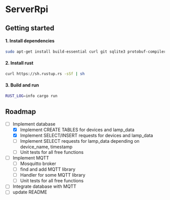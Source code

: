 # ServerRpi


## Getting started

#### 1. Install dependencies
```bash
sudo apt-get install build-essential curl git sqlite3 protobuf-compiler cmake libssl-dev mosquitto
```

#### 2. Install rust
```bash
curl https://sh.rustup.rs -sSf | sh
```

#### 3. Build and run 
```bash
RUST_LOG=info cargo run
```

## Roadmap
- [ ] Implement database
    - [x] Implement CREATE TABLES for devices and lamp_data
    - [x] Implement SELECT/INSERT requests for devices and lamp_data
    - [ ] Implement SELECT requests for lamp_data depending on device_name, timestamp
    - [ ] Unit tests for all free functions
- [ ] Implement MQTT
    - [ ] Mosquitto broker
    - [ ] find and add MQTT library
    - [ ] Handler for some MQTT library 
    - [ ] Unit tests for all free functions
- [ ] Integrate database with MQTT
- [ ] update README
